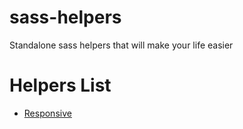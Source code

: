 # sass-helpers
Standalone sass helpers that will make your life easier

# Helpers List
* [Responsive](/responsive.md)